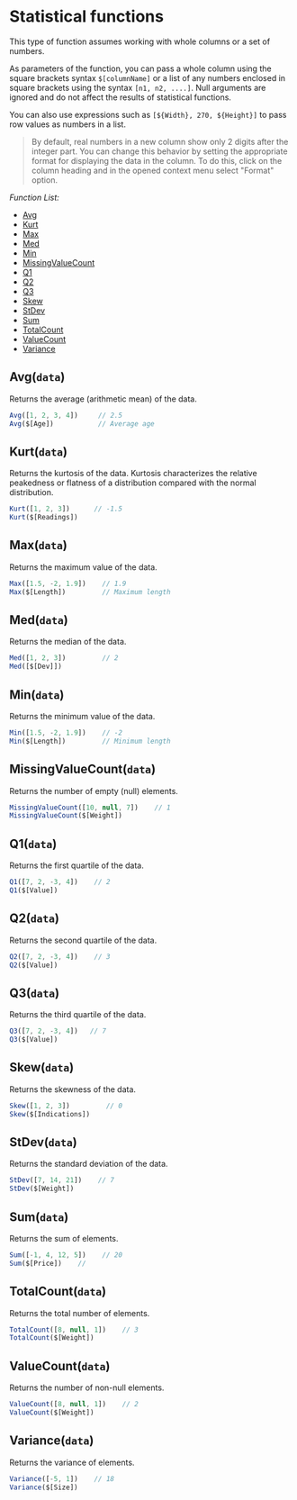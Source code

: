 <!-- TITLE: Statistical functions -->
<!-- SUBTITLE: -->

# Statistical functions

This type of function assumes working with whole columns or a set of numbers.

As parameters of the function, you can pass a whole column using the square brackets syntax `$[columnName]` or a list of
any numbers enclosed in square brackets using the syntax `[n1, n2, ....]`. Null arguments are ignored and do not affect
the results of statistical functions.

You can also use expressions such as `[${Width}, 270, ${Height}]` to pass row values as numbers in a list.

> By default, real numbers in a new column show only 2 digits after the integer part.
> You can change this behavior by setting the appropriate format for displaying the data in the column.
> To do this, click on the column heading and in the opened context menu select "Format" option.

*Function List:*

- [Avg](#avg)
- [Kurt](#kurt)
- [Max](#max)
- [Med](#med)
- [Min](#min)
- [MissingValueCount](#missingvaluecount)
- [Q1](#q1)
- [Q2](#q2)
- [Q3](#q3)
- [Skew](#skew)
- [StDev](#stdev)
- [Sum](#sum)
- [TotalCount](#totalcount)
- [ValueCount](#valuecount)
- [Variance](#variance)

## <a name="avg"></a>Avg(`data`)

Returns the average (arithmetic mean) of the data.

```javascript
Avg([1, 2, 3, 4])     // 2.5
Avg($[Age])           // Average age
```

## <a name="kurt"></a>Kurt(`data`)

Returns the kurtosis of the data. Kurtosis characterizes the relative peakedness or flatness of a distribution compared
with the normal distribution.

```javascript
Kurt([1, 2, 3])      // -1.5
Kurt($[Readings])
```

## <a name="max"></a>Max(`data`)

Returns the maximum value of the data.

```javascript
Max([1.5, -2, 1.9])    // 1.9
Max($[Length])         // Maximum length
```

## <a name="med"></a>Med(`data`)

Returns the median of the data.

```javascript
Med([1, 2, 3])         // 2
Med([$[Dev]])
```

## <a name="min"></a>Min(`data`)

Returns the minimum value of the data.

```javascript
Min([1.5, -2, 1.9])    // -2
Min($[Length])         // Minimum length
```

## <a name="missingvaluecount"></a>MissingValueCount(`data`)

Returns the number of empty (null) elements.

```javascript
MissingValueCount([10, null, 7])    // 1
MissingValueCount($[Weight])
```

## <a name="q1"></a>Q1(`data`)

Returns the first quartile of the data.

```javascript
Q1([7, 2, -3, 4])    // 2
Q1($[Value])
```

## <a name="q2"></a>Q2(`data`)

Returns the second quartile of the data.

```javascript
Q2([7, 2, -3, 4])    // 3
Q2($[Value])
```

## <a name="q3"></a>Q3(`data`)

Returns the third quartile of the data.

```javascript
Q3([7, 2, -3, 4])   // 7
Q3($[Value])
```

## <a name="skew"></a>Skew(`data`)

Returns the skewness of the data.

```javascript
Skew([1, 2, 3])         // 0
Skew($[Indications])
```

## <a name="stdev"></a>StDev(`data`)

Returns the standard deviation of the data.

```javascript
StDev([7, 14, 21])    // 7
StDev($[Weight])
```

## <a name="sum"></a>Sum(`data`)

Returns the sum of elements.

```javascript
Sum([-1, 4, 12, 5])    // 20
Sum($[Price])    //
```

## <a name="totalcount"></a>TotalCount(`data`)

Returns the total number of elements.

```javascript
TotalCount([8, null, 1])    // 3
TotalCount($[Weight])
```

## <a name="valuecount"></a>ValueCount(`data`)

Returns the number of non-null elements.

```javascript
ValueCount([8, null, 1])    // 2
ValueCount($[Weight])
```

## <a name="variance"></a>Variance(`data`)

Returns the variance of elements.

```javascript
Variance([-5, 1])    // 18
Variance($[Size])
```

